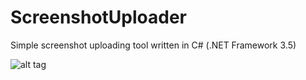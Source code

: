 # ScreenshotUploader
Simple screenshot uploading tool written in C# (.NET Framework 3.5)

![alt tag](https://static.md/a229ab8a887100530ec8abff03cb94d5.png)
